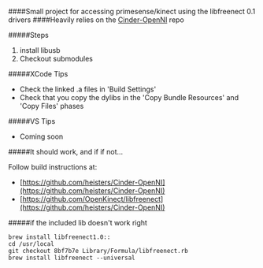 ####Small project for accessing primesense/kinect using the libfreenect 0.1 drivers
####Heavily relies on the [Cinder-OpenNI](https://github.com/heisters/Cinder-OpenNI) repo

#####Steps
1. install libusb
2. Checkout submodules

#####XCode Tips
- Check the linked .a files in 'Build Settings'
- Check that you copy the dylibs in the 'Copy Bundle Resources' and 'Copy Files' phases

#####VS Tips
- Coming soon

#####It should work, and if if not...

Follow build instructions at:
- [https://github.com/heisters/Cinder-OpenNI](https://github.com/heisters/Cinder-OpenNI)
- [https://github.com/OpenKinect/libfreenect](https://github.com/heisters/Cinder-OpenNI)

#####if the included lib doesn't work right
```
brew install libfreenect1.0::
cd /usr/local
git checkout 8bf7b7e Library/Formula/libfreenect.rb
brew install libfreenect --universal
```

